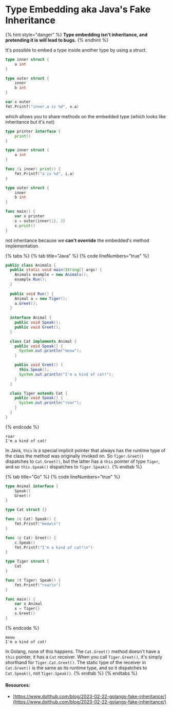 # Type Embedding aka Java's Fake Inheritance

{% hint style="danger" %}
**Type embedding isn't inheritance, and pretending it is will lead to bugs.**
{% endhint %}

It's possible to embed a type inside another type by using a struct.

```go
type inner struct {
    a int
}

type outer struct {
    inner
    b int
}

var x outer
fmt.Printf("inner.a is %d", x.a)
```

which allows you to share methods on the embedded type (which looks like inheritance but it's not)

```go
type printer interface {
	print()
}

type inner struct {
	a int
}

func (i inner) print() {
	fmt.Printf("a is %d", i.a)
}

type outer struct {
	inner
	b int
}

func main() {
	var x printer
	x = outer{inner{1}, 2}
	x.print()
}
```

not inheritance because we **can't override** the embedded's method implementation.

{% tabs %}
{% tab title="Java" %}
{% code lineNumbers="true" %}
```java
public class Animals {
  public static void main(String[] args) {
    Animals example = new Animals();
    example.Run();
  }
	
  public void Run() {
    Animal a = new Tiger();
    a.Greet();
  }
	
  interface Animal {
    public void Speak();
    public void Greet();
  }

  class Cat implements Animal {
    public void Speak() {
      System.out.println("meow");
    }

    public void Greet() {
      this.Speak();
      System.out.println("I'm a kind of cat!");
    }
  }

  class Tiger extends Cat {
    public void Speak() {
      System.out.println("roar");
    }
  }
}

```
{% endcode %}

```
roar
I'm a kind of cat!
```

In Java, `this` is a special implicit pointer that always has the runtime type of the class the method was originally invoked on. So `Tiger.Greet()` dispatches to `Cat.Greet()`, but the latter has a `this` pointer of type `Tiger`, and so `this.Speak()` dispatches to `Tiger.Speak()`.
{% endtab %}

{% tab title="Go" %}
{% code lineNumbers="true" %}
```go
type Animal interface {
	Speak()
	Greet()
}

type Cat struct {}

func (c Cat) Speak() {
	fmt.Printf("meow\n")
}

func (c Cat) Greet() {
	c.Speak()
	fmt.Printf("I'm a kind of cat!\n")
}

type Tiger struct {
	Cat
}

func (t Tiger) Speak() {
	fmt.Printf("roar\n")
}

func main() {
	var x Animal
	x = Tiger{}
	x.Greet()
}
```
{% endcode %}

```
meow
I'm a kind of cat!
```

In Golang, none of this happens. The `Cat.Greet()` method doesn't have a `this` pointer, it has a `Cat` receiver. When you call `Tiger.Greet()`, it's simply shorthand for `Tiger.Cat.Greet()`. The static type of the receiver in `Cat.Greet()` is the same as its runtime type, and so it dispatches to `Cat.Speak()`, not `Tiger.Speak()`.
{% endtab %}
{% endtabs %}

#### Resources:

* [https://www.dolthub.com/blog/2023-02-22-golangs-fake-inheritance/](https://www.dolthub.com/blog/2023-02-22-golangs-fake-inheritance/)
